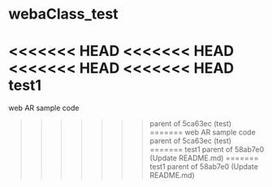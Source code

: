 # webaClass_test
<<<<<<< HEAD
<<<<<<< HEAD
<<<<<<< HEAD
<<<<<<< HEAD
 test1
=======
 web AR sample code
>>>>>>> parent of 5ca63ec (test)
=======
 web AR sample code
>>>>>>> parent of 5ca63ec (test)
=======
 test1
>>>>>>> parent of 58ab7e0 (Update README.md)
=======
 test1
>>>>>>> parent of 58ab7e0 (Update README.md)
